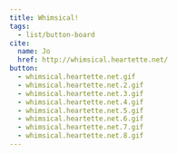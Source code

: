 ```yaml
---
title: Whimsical!
tags:
  - list/button-board
cite:
  name: Jo
  href: http://whimsical.heartette.net/
button:
  - whimsical.heartette.net.gif
  - whimsical.heartette.net.2.gif
  - whimsical.heartette.net.3.gif
  - whimsical.heartette.net.4.gif
  - whimsical.heartette.net.5.gif
  - whimsical.heartette.net.6.gif
  - whimsical.heartette.net.7.gif
  - whimsical.heartette.net.8.gif
---
```

